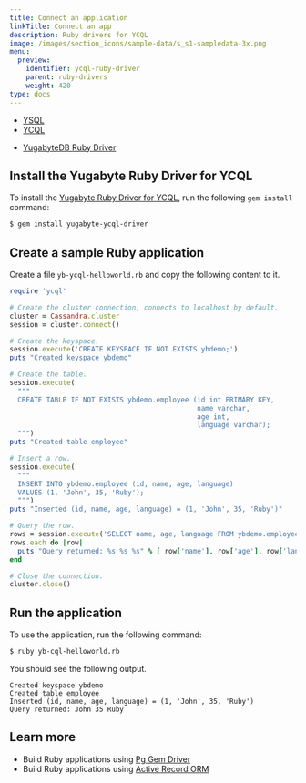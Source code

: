 ```yaml
---
title: Connect an application
linkTitle: Connect an app
description: Ruby drivers for YCQL
image: /images/section_icons/sample-data/s_s1-sampledata-3x.png
menu:
  preview:
    identifier: ycql-ruby-driver
    parent: ruby-drivers
    weight: 420
type: docs
---
```


<div class="custom-tabs tabs-style-2">
  <ul class="tabs-name">
    <li>
      <a href="../ysql-pg/" class="nav-link">
        YSQL
      </a>
    </li>
    <li class="active">
      <a href="../ycql/" class="nav-link">
        YCQL
      </a>
    </li>
  </ul>
</div>

<ul class="nav nav-tabs-alt nav-tabs-yb">
   <li >
    <a href="../ycql/" class="nav-link active">
      <i class="icon-cassandra" aria-hidden="true"></i>
      YugabyteDB Ruby Driver
    </a>
  </li>
</ul>

## Install the Yugabyte Ruby Driver for YCQL

To install the [Yugabyte Ruby Driver for YCQL](https://github.com/yugabyte/cassandra-ruby-driver), run the following `gem install` command:

```sh
$ gem install yugabyte-ycql-driver
```

## Create a sample Ruby application

Create a file `yb-ycql-helloworld.rb` and copy the following content to it.

```ruby
require 'ycql'

# Create the cluster connection, connects to localhost by default.
cluster = Cassandra.cluster
session = cluster.connect()

# Create the keyspace.
session.execute('CREATE KEYSPACE IF NOT EXISTS ybdemo;')
puts "Created keyspace ybdemo"

# Create the table.
session.execute(
  """
  CREATE TABLE IF NOT EXISTS ybdemo.employee (id int PRIMARY KEY,
                                              name varchar,
                                              age int,
                                              language varchar);
  """)
puts "Created table employee"

# Insert a row.
session.execute(
  """
  INSERT INTO ybdemo.employee (id, name, age, language)
  VALUES (1, 'John', 35, 'Ruby');
  """)
puts "Inserted (id, name, age, language) = (1, 'John', 35, 'Ruby')"

# Query the row.
rows = session.execute('SELECT name, age, language FROM ybdemo.employee WHERE id = 1;')
rows.each do |row|
  puts "Query returned: %s %s %s" % [ row['name'], row['age'], row['language'] ]
end

# Close the connection.
cluster.close()
```

## Run the application

To use the application, run the following command:

```sh
$ ruby yb-cql-helloworld.rb
```

You should see the following output.

```output
Created keyspace ybdemo
Created table employee
Inserted (id, name, age, language) = (1, 'John', 35, 'Ruby')
Query returned: John 35 Ruby
```

## Learn more

- Build Ruby applications using [Pg Gem Driver](../ysql-pg/)
- Build Ruby applications using [Active Record ORM](../activerecord/)
